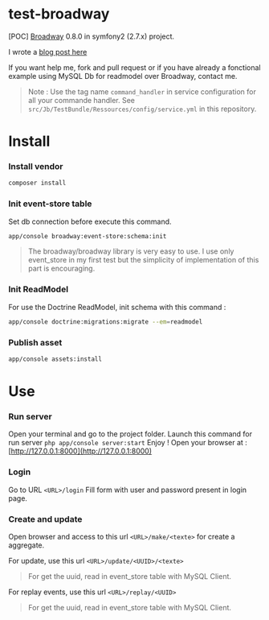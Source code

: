 test-broadway
=============

[POC] [Broadway](https://github.com/qandidate-labs/broadway/tree/master) 0.8.0 in symfony2 (2.7.x) project.

I wrote a [blog post here](http://nahan.fr/symfony-broadway-and-the-replay-event/)

If you want help me, fork and pull request or if you have already a fonctional example using MySQL Db for readmodel over Broadway, contact me.

> Note : Use the tag name `command_handler` in service configuration for all your commande handler. See `src/Jb/TestBundle/Ressources/config/service.yml` in this repository.


Install
=======

### Install vendor

```bash
composer install
```

### Init event-store table

Set db connection before execute this command.

```bash
app/console broadway:event-store:schema:init
```

> The broadway/broadway library is very easy to use. I use only event_store in my first test but the simplicity of implementation of this part is encouraging.

### Init ReadModel

For use the Doctrine ReadModel, init schema with this command :

```bash
app/console doctrine:migrations:migrate --em=readmodel
```

### Publish asset

```bash
app/console assets:install
```

Use
===

### Run server

Open your terminal and go to the project folder. Launch this command for run server `php app/console server:start`
Enjoy ! Open your browser at : [http://127.0.0.1:8000](http://127.0.0.1:8000)

### Login

Go to URL `<URL>/login`
Fill form with user and password present in login page.

### Create and update

Open browser and access to this url `<URL>/make/<texte>` for create a aggregate.

For update, use this url `<URL>/update/<UUID>/<texte>`
> For get the uuid, read in event_store table with MySQL Client.


For replay events, use this url `<URL>/replay/<UUID>`
> For get the uuid, read in event_store table with MySQL Client.




